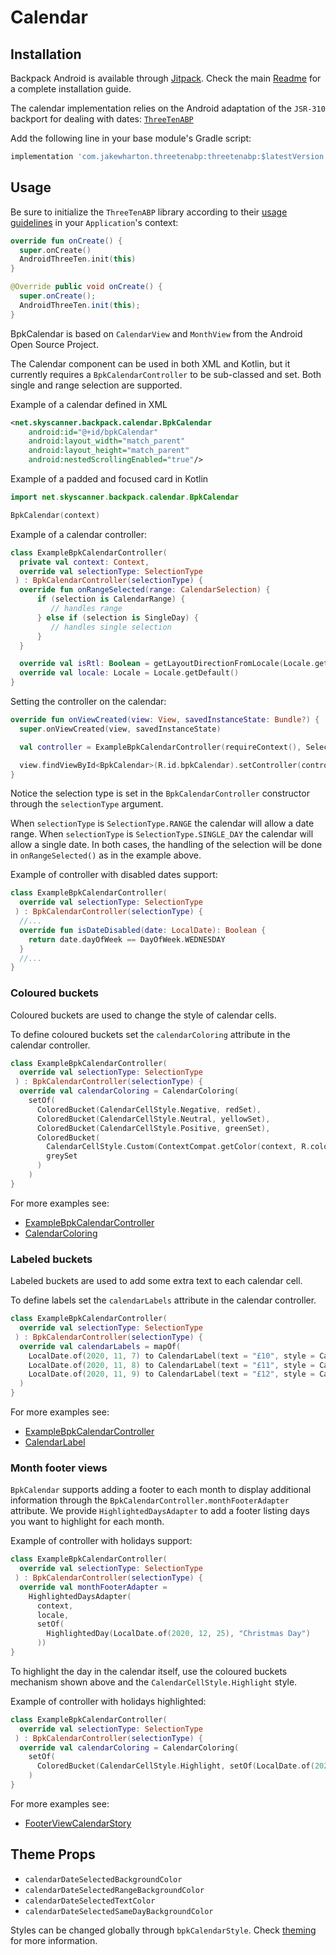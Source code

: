 # Calendar

## Installation

Backpack Android is available through [Jitpack](https://jitpack.io/#Skyscanner/backpack-android). Check the main [Readme](https://github.com/skyscanner/backpack-android#installation) for a complete installation guide.

The calendar implementation relies on the Android adaptation of the `JSR-310` backport for dealing with dates: [`ThreeTenABP`](https://github.com/JakeWharton/ThreeTenABP)

Add the following line in your base module's Gradle script:

```groovy
implementation 'com.jakewharton.threetenabp:threetenabp:$latestVersion'
```

## Usage

Be sure to initialize the `ThreeTenABP` library according to their [usage guidelines](https://github.com/JakeWharton/ThreeTenABP/blob/master/README.md) in your `Application`'s context:

```Kotlin
override fun onCreate() {
  super.onCreate()
  AndroidThreeTen.init(this)
}
```

```Java
@Override public void onCreate() {
  super.onCreate();
  AndroidThreeTen.init(this);
}
```


BpkCalendar is based on `CalendarView` and `MonthView` from the Android Open Source Project.

The Calendar component can be used in both XML and Kotlin, but it currently requires a `BpkCalendarController` to be sub-classed and set.
Both single and range selection are supported.

Example of a calendar defined in XML

```xml
<net.skyscanner.backpack.calendar.BpkCalendar
    android:id="@+id/bpkCalendar"
    android:layout_width="match_parent"
    android:layout_height="match_parent"
    android:nestedScrollingEnabled="true"/>
```

Example of a padded and focused card in Kotlin

```Kotlin
import net.skyscanner.backpack.calendar.BpkCalendar

BpkCalendar(context)
```

Example of a calendar controller:

```Kotlin
class ExampleBpkCalendarController(
  private val context: Context,
  override val selectionType: SelectionType
 ) : BpkCalendarController(selectionType) {
  override fun onRangeSelected(range: CalendarSelection) {
      if (selection is CalendarRange) {
         // handles range
      } else if (selection is SingleDay) {
         // handles single selection
      }
  }

  override val isRtl: Boolean = getLayoutDirectionFromLocale(Locale.getDefault()) == LAYOUT_DIRECTION_RTL
  override val locale: Locale = Locale.getDefault()
}
```

Setting the controller on the calendar:

```Kotlin
override fun onViewCreated(view: View, savedInstanceState: Bundle?) {
  super.onViewCreated(view, savedInstanceState)

  val controller = ExampleBpkCalendarController(requireContext(), SelectionType.SINGLE)

  view.findViewById<BpkCalendar>(R.id.bpkCalendar).setController(controller)
}
```

Notice the selection type is set in the `BpkCalendarController` constructor through the `selectionType` argument.

When `selectionType` is `SelectionType.RANGE` the calendar will allow a date range.
When `selectionType` is `SelectionType.SINGLE_DAY` the calendar will allow a single date.
In both cases, the handling of the selection
 will be done in `onRangeSelected()` as in the example above.

Example of controller with disabled dates support:

```kotlin
class ExampleBpkCalendarController(
  override val selectionType: SelectionType
 ) : BpkCalendarController(selectionType) {
  //...
  override fun isDateDisabled(date: LocalDate): Boolean {
    return date.dayOfWeek == DayOfWeek.WEDNESDAY
  }
  //...
}
```

### Coloured buckets

Coloured buckets are used to change the style of calendar cells.

To define coloured buckets set the `calendarColoring` attribute in the calendar controller.

```kotlin
class ExampleBpkCalendarController(
  override val selectionType: SelectionType
 ) : BpkCalendarController(selectionType) {
  override val calendarColoring = CalendarColoring(
    setOf(
      ColoredBucket(CalendarCellStyle.Negative, redSet),
      ColoredBucket(CalendarCellStyle.Neutral, yellowSet),
      ColoredBucket(CalendarCellStyle.Positive, greenSet),
      ColoredBucket(
        CalendarCellStyle.Custom(ContextCompat.getColor(context, R.color.bpkBackgroundSecondary)),
        greySet
      )
    )
}
```

For more examples see:

- [ExampleBpkCalendarController](https://github.com/Skyscanner/backpack-android/blob/master/app/src/main/java/net/skyscanner/backpack/demo/data/ExampleBpkCalendarController.kt)
- [CalendarColoring](https://github.com/Skyscanner/backpack-android/blob/master/Backpack/src/main/java/net/skyscanner/backpack/calendar/model/CalendarColoring.kt)


### Labeled buckets

Labeled buckets are used to add some extra text to each calendar cell.

To define labels set the `calendarLabels` attribute in the calendar controller.

```kotlin
class ExampleBpkCalendarController(
  override val selectionType: SelectionType
 ) : BpkCalendarController(selectionType) {
  override val calendarLabels = mapOf(
    LocalDate.of(2020, 11, 7) to CalendarLabel(text = "£10", style = CalendarLabel.Style.PriceHigh),
    LocalDate.of(2020, 11, 8) to CalendarLabel(text = "£11", style = CalendarLabel.Style.PriceMedium),
    LocalDate.of(2020, 11, 9) to CalendarLabel(text = "£12", style = CalendarLabel.Style.PriceLow),
  )
}
```

For more examples see:

- [ExampleBpkCalendarController](https://github.com/Skyscanner/backpack-android/blob/master/app/src/main/java/net/skyscanner/backpack/demo/data/ExampleBpkCalendarController.kt)
- [CalendarLabel](https://github.com/Skyscanner/backpack-android/blob/master/Backpack/src/main/java/net/skyscanner/backpack/calendar/model/CalendarLabel.kt)

### Month footer views

`BpkCalendar` supports adding a footer to each month to display additional information through the `BpkCalendarController.monthFooterAdapter` attribute.
We provide `HighlightedDaysAdapter` to add a footer listing days you want to highlight for each month.

Example of controller with holidays support:

```kotlin
class ExampleBpkCalendarController(
  override val selectionType: SelectionType
 ) : BpkCalendarController(selectionType) {
  override val monthFooterAdapter =
    HighlightedDaysAdapter(
      context,
      locale,
      setOf(
        HighlightedDay(LocalDate.of(2020, 12, 25), "Christmas Day")
      ))
}
```

To highlight the day in the calendar itself, use the coloured buckets mechanism shown above and the `CalendarCellStyle.Highlight` style.

Example of controller with holidays highlighted:

```kotlin
class ExampleBpkCalendarController(
  override val selectionType: SelectionType
 ) : BpkCalendarController(selectionType) {
  override val calendarColoring = CalendarColoring(
    setOf(
      ColoredBucket(CalendarCellStyle.Highlight, setOf(LocalDate.of(2020, 12, 25))),
    )
}
```

For more examples see:

- [FooterViewCalendarStory](https://github.com/Skyscanner/backpack-android/blob/master/app/src/main/java/net/skyscanner/backpack/demo/stories/FooterViewCalendarStory.kt)

## Theme Props

- `calendarDateSelectedBackgroundColor`
- `calendarDateSelectedRangeBackgroundColor`
- `calendarDateSelectedTextColor`
- `calendarDateSelectedSameDayBackgroundColor`

Styles can be changed globally through `bpkCalendarStyle`. Check [theming](https://github.com/Skyscanner/backpack-android/blob/master/docs/THEMING.md) for more information.
